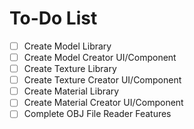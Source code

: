 # To-Do List

 - [ ] Create Model Library
 - [ ] Create Model Creator UI/Component
 - [ ] Create Texture Library
 - [ ] Create Texture Creator UI/Component
 - [ ] Create Material Library
 - [ ] Create Material Creator UI/Component
 - [ ] Complete OBJ File Reader Features